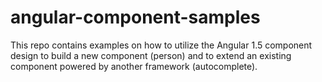 # angular-component-samples
This repo contains examples on how to utilize the Angular 1.5 component design to build a new component (person) and to extend an existing component powered by another framework (autocomplete).
